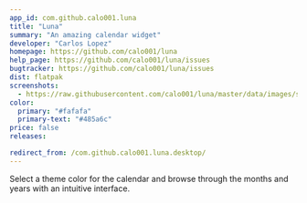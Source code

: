 ```yaml
---
app_id: com.github.calo001.luna
title: "Luna"
summary: "An amazing calendar widget"
developer: "Carlos Lopez"
homepage: https://github.com/calo001/luna
help_page: https://github.com/calo001/luna/issues
bugtracker: https://github.com/calo001/luna/issues
dist: flatpak
screenshots:
  - https://raw.githubusercontent.com/calo001/luna/master/data/images/screenshot_1.png
color:
  primary: "#fafafa"
  primary-text: "#485a6c"
price: false
releases:

redirect_from: /com.github.calo001.luna.desktop/
---
```


<p>Select a theme color for the calendar and browse through the months and years with an intuitive interface.</p>